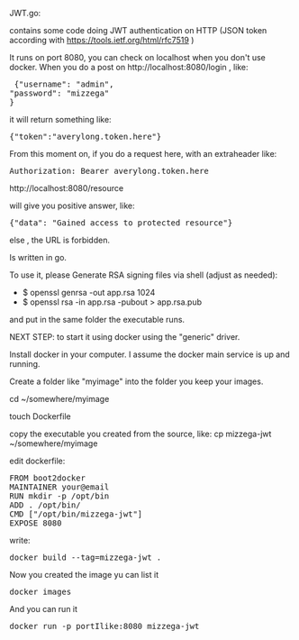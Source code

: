 JWT.go:

contains some code doing JWT authentication on HTTP (JSON token according with https://tools.ietf.org/html/rfc7519 )

It runs on port 8080, you can check on localhost when you don't use docker. 
When you do a post on http://localhost:8080/login , like:

<pre> {"username": "admin",
"password": "mizzega"
}
</pre>
it will return something like:

<pre>
{"token":"averylong.token.here"}
</pre>

From this moment on, if you do a request here, with an extraheader like:

<pre>
Authorization: Bearer averylong.token.here
</pre>

http://localhost:8080/resource

will give you positive answer, like:

<pre>
{"data": "Gained access to protected resource"}
</pre>

else , the URL is forbidden.


Is written in go.

To use it, please Generate RSA signing files via shell (adjust as needed):

- $ openssl genrsa -out app.rsa 1024
- $ openssl rsa -in app.rsa -pubout > app.rsa.pub

and put in the same folder the executable runs.


NEXT STEP: to start it using docker using the "generic" driver.

Install docker in your computer. I assume the docker main service is up and running.

Create a folder like "myimage" into the folder you keep your images.

cd ~/somewhere/myimage

touch Dockerfile

copy the executable you created from the source, like: cp mizzega-jwt ~/somewhere/myimage

edit dockerfile:

<pre>
FROM boot2docker
MAINTAINER your@email
RUN mkdir -p /opt/bin
ADD . /opt/bin/
CMD ["/opt/bin/mizzega-jwt"]
EXPOSE 8080
</pre>

write:

<pre>
docker build --tag=mizzega-jwt .
</pre>

Now you created the image yu can list it

<pre>
docker images
</pre>

And you can run it

<pre>
docker run -p portIlike:8080 mizzega-jwt
</pre>

